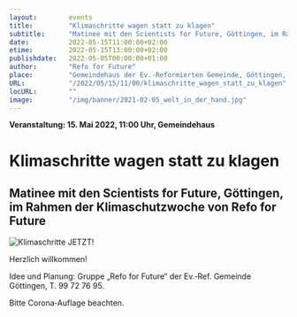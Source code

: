 ```yaml
---
layout:        events
title:         "Klimaschritte wagen statt zu klagen"
subtitle:      "Matinee mit den Scientists for Future, Göttingen, im Rahmen der Klimaschutzwoche von Refo for Future"
date:          2022-05-15T11:00:00+02:00
etime:         2022-05-15T13:00:00+02:00
publishdate:   2022-05-05T00:00:00+01:00
author:        "Refo for Future"
place:         "Gemeindehaus der Ev.‐Reformierten Gemeinde, Göttingen, Untere Karspüle 10/11"
URL:           "/2022/05/15/11/00/klimaschritte_wagen_statt_zu_klagen"
locURL:        ""
image:         "/img/banner/2021-02-05_welt_in_der_hand.jpg"
---
```


**Veranstaltung: 15. Mai 2022, 11:00 Uhr, Gemeindehaus**

Klimaschritte wagen statt zu klagen
===========

Matinee mit den Scientists for Future, Göttingen, im Rahmen der Klimaschutzwoche von Refo for Future
-----------

![Klimaschritte JETZT!](/img/event/2022-05-15-Klimaschritte_JETZT.png)

Herzlich willkommen!

Idee und Planung: Gruppe „Refo
for Future“ der Ev.‐Ref. Gemeinde
Göttingen, T. 99 72 76 95.

Bitte Corona‐Auflage beachten.